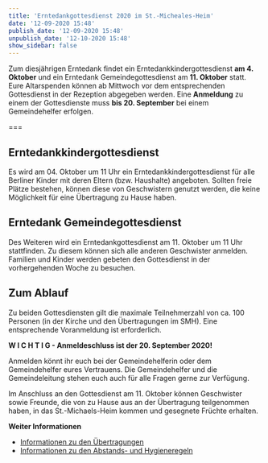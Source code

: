 ```yaml
---
title: 'Erntedankgottesdienst 2020 im St.-Micheales-Heim'
date: '12-09-2020 15:48'
publish_date: '12-09-2020 15:48'
unpublish_date: '12-10-2020 15:48'
show_sidebar: false
---
```


Zum diesjährigen Erntedank findet ein Erntedankkindergottesdienst **am 4. Oktober** und ein Erntedank Gemeindegottesdienst am **11. Oktober** statt.  Eure Altarspenden können ab Mittwoch vor dem entsprechenden Gottesdienst in der Rezeption abgegeben werden. Eine **Anmeldung** zu einem der Gottesdienste muss **bis 20. September** bei einem Gemeindehelfer erfolgen.

===


## Erntedankkindergottesdienst

Es wird am 04. Oktober um 11 Uhr ein Erntedankkindergottesdienst für alle Berliner Kinder mit deren Eltern (bzw. Haushalte) angeboten. Sollten freie Plätze bestehen, können diese von Geschwistern genutzt werden, die keine Möglichkeit für eine Übertragung zu Hause haben.


## Erntedank Gemeindegottesdienst

Des Weiteren wird ein Erntedankgottesdienst am 11. Oktober um 11 Uhr stattfinden. Zu diesem können sich alle anderen Geschwister anmelden. Familien und Kinder werden gebeten den Gottesdienst in der vorhergehenden Woche zu besuchen.


## Zum Ablauf

Zu beiden Gottesdiensten gilt die maximale Teilnehmerzahl von ca. 100 Personen (in der Kirche und den Übertragungen im SMH). Eine entsprechende Voranmeldung ist erforderlich.


**W I C H T I G - Anmeldeschluss ist der 20. September 2020!**

Anmelden könnt ihr euch bei der Gemeindehelferin oder dem Gemeindehelfer eures Vertrauens. Die Gemeindehelfer und die Gemeindeleitung stehen euch auch für alle Fragen gerne zur Verfügung.

Im Anschluss an den Gottesdienst am 11. Oktober können Geschwister sowie Freunde, die von zu Hause aus an der Übertragung teilgenommen haben, in das St.-Michaels-Heim kommen und gesegnete Früchte erhalten.


**Weiter Informationen**

* [Informationen zu den Übertragungen](https://www.smh-gemeinden.de/news/gottesdienste-am-kommenden-sonntag)
* [Informationen zu den Abstands- und Hygieneregeln](https://smh-gemeinden.de/news/praesenzgottesdienste-im-st-michaels-heim)
